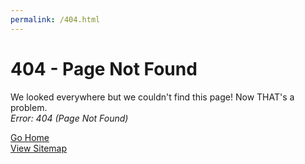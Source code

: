 ```yaml
---
permalink: /404.html
---
```

404 - Page Not Found
======

We looked everywhere but we couldn't find this page! Now THAT's a problem.\
_Error: 404 (Page Not Found)_


[Go Home](/index.html)\
[View Sitemap](/sitemap.xml)